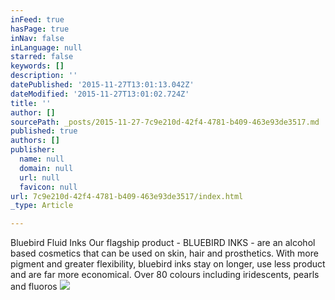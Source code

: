 ```yaml
---
inFeed: true
hasPage: true
inNav: false
inLanguage: null
starred: false
keywords: []
description: ''
datePublished: '2015-11-27T13:01:13.042Z'
dateModified: '2015-11-27T13:01:02.724Z'
title: ''
author: []
sourcePath: _posts/2015-11-27-7c9e210d-42f4-4781-b409-463e93de3517.md
published: true
authors: []
publisher:
  name: null
  domain: null
  url: null
  favicon: null
url: 7c9e210d-42f4-4781-b409-463e93de3517/index.html
_type: Article

---
```

Bluebird Fluid Inks
Our flagship product - BLUEBIRD INKS - are an alcohol based cosmetics that can be used on skin, hair and prosthetics. With more pigment and greater flexibility, bluebird inks stay on longer, use less product and are far more economical.
Over 80 colours including iridescents, pearls and fluoros
![](https://the-grid-user-content.s3-us-west-2.amazonaws.com/78dbbe8b-8ea8-470e-92fc-1fd11aed969b.jpg)